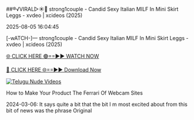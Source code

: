##®️√VIRAL▷☀️👄    strong1couple - Candid Sexy Italian MILF In Mini Skirt Leggs - xvdeo &#124; xcideos (2025)

2025-08-05 16:04:45



[-wATCH-]—    strong1couple - Candid Sexy Italian MILF In Mini Skirt Leggs - xvdeo &#124; xcideos (2025)

[🌐 CLICK HERE 🟢==►► WATCH NOW](https://www.youtucams.com/tracking/githubcom)

[🔴 CLICK HERE 🌐==►► Download Now](https://www.youtucams.com/tracking/githubcom)

[![Telugu Nude Videos](https://i.imgur.com/dJHk4Zq.gif)](https://www.youtucams.com/tracking/githubcom)



How to Make Your Product The Ferrari Of Webcam Sites

2024-03-06: It says quite a bit that the bit I m most excited about from this bit of news was the phrase Original 